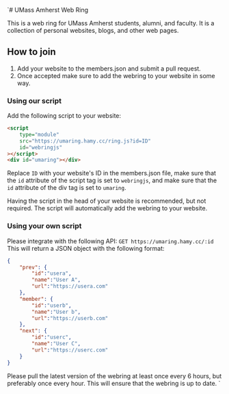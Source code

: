 `# UMass Amherst Web Ring

This is a web ring for UMass Amherst students, alumni, and faculty.
It is a collection of personal websites, blogs, and other web pages.

## How to join
1. Add your website to the members.json and submit a pull request.
2. Once accepted make sure to add the webring to your website in some way.

### Using our script
Add the following script to your website:
```html
<script
    type="module"
    src="https://umaring.hamy.cc/ring.js?id=ID"
    id="webringjs"
></script>
<div id="umaring"></div>
```
Replace `ID` with your website's ID in the members.json file, make sure that the `id` attribute of the script tag is set to `webringjs`, and make sure that the `id` attribute of the div tag is set to `umaring`.

Having the script in the head of your website is recommended, but not required.
The script will automatically add the webring to your website.

### Using your own script
Please integrate with the following API:
`GET https://umaring.hamy.cc/:id`
This will return a JSON object with the following format:
```json
{
    "prev": {
        "id":"usera",
        "name":"User A",
        "url":"https://usera.com"
    },
    "member": {
        "id":"userb",
        "name":"User b",
        "url":"https://userb.com"
    },
    "next": {
        "id":"userc",
        "name":"User C",
        "url":"https://userc.com"
    }
}
```
Please pull the latest version of the webring at least once every 6 hours, but preferably once every hour. This will ensure that the webring is up to date.
`